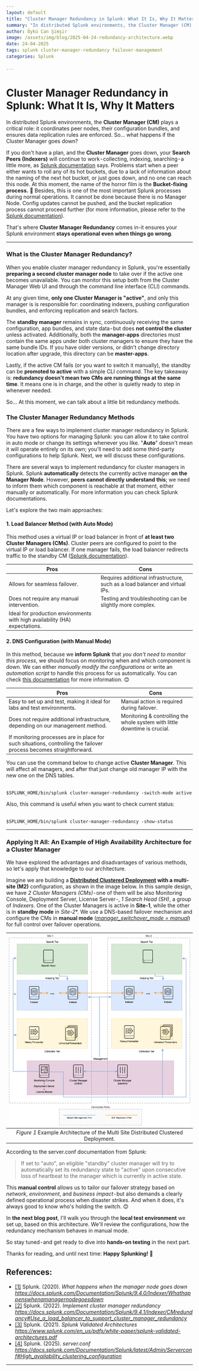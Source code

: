 ```yaml
---
layout: default
title: "Cluster Manager Redundancy in Splunk: What It Is, Why It Matters"
summary: "In distributed Splunk environments, the Cluster Manager (CM) plays a critical role: it coordinates peer nodes, their configuration bundles, and ensures data replication rules are enforced. So… what happens if the Cluster Manager goes down?"
author: Öykü Can Şimşir
image: /assets/img/blog/2025-04-24-redundancy-architecture.webp
date: 24-04-2025
tags: splunk cluster-manager-redundancy failover-management
categories: Splunk

---
```


# Cluster Manager Redundancy in Splunk: What It Is, Why It Matters
In distributed Splunk environments, the **Cluster Manager (CM)** plays a critical role: it coordinates peer nodes, their configuration bundles, and ensures data replication rules are enforced. So… what happens if the Cluster Manager goes down?

If you don't have a plan, and the **Cluster Manager** goes down, your **Search Peers (Indexers)** will continue to work - collecting, indexing, searching - a little more, as [Splunk documentation](https://docs.splunk.com/Documentation/Splunk/9.4.0/Indexer/Whathappenswhenamanagernodegoesdown) says. Problems start when a peer either wants to roll any of its hot buckets, due to a lack of information about the naming of the next hot bucket, or just goes down, and no one can reach this node. At this moment, the name of the horror film is the **Bucket-fixing process.** 🥺 Besides, this is one of the most important Splunk processes during normal operations. It cannot be done because there is no Manager Node. Config updates cannot be pushed, and the bucket replication process cannot proceed further (for more information, please refer to the [Splunk documentation](https://docs.splunk.com/Documentation/Splunk/9.4.1/Indexer/Whathappenswhenamanagernodegoesdown)).

That's where **Cluster Manager Redundancy** comes in-it ensures your Splunk environment **stays operational even when things go wrong**.

---

### What is the Cluster Manager Redundancy?
When you enable cluster manager redundancy in Splunk, you're essentially **preparing a second cluster manager node** to take over if the active one becomes unavailable. You can monitor this setup both from the Cluster Manager Web UI and through the command line interface (CLI) commands.

At any given time, **only one Cluster Manager is "active"**, and only this manager is is responsible for: coordinating indexers, pushing configuration bundles, and enforcing replication and search factors.

The **standby manager** remains in sync, continuously receiving the same configuration, app bundles, and state data - but does **not control the cluster** unless activated. Additionally, both the **manager-apps** directories must contain the same apps under both cluster managers to ensure they have the same bundle IDs. If you have older versions, or didn't change directory location after upgrade, this directory can be **master-apps**.

Lastly, if the active CM fails (or you want to switch it manually), the standby can be **promoted to active** with a simple CLI command. The key takeaway is: **redundancy doesn't mean two CMs are running things at the same time**. It means one is in charge, and the other is quietly ready to step in whenever needed.

So… At this moment, we can talk about a little bit redundancy methods.

### The Cluster Manager Redundancy Methods
There are a few ways to implement cluster manager redundancy in Splunk. You have two options for managing Splunk: you can allow it to take control in auto mode or change its settings whenever you like. "**Auto**" doesn't mean it will operate entirely on its own; you'll need to add some third-party configurations to help Splunk. Next, we will discuss these configurations.

There are several ways to implement redundancy for cluster managers in Splunk. Splunk **automatically** detects the currently active manager **on the Manager Node**. However, **peers cannot directly understand this**; we need to inform them which component is reachable at that moment, either manually or automatically. For more information you can check Splunk documentations.

Let's explore the two main approaches:

#### 1. Load Balancer Method (with Auto Mode)

This method uses a virtual IP or load balancer in front of **at least two Cluster Managers (CMs)**. Cluster peers are configured to point to the virtual IP or load balancer. If one manager fails, the load balancer redirects traffic to the standby CM ([Splunk documentation](https://docs.splunk.com/Documentation/Splunk/9.4.1/Indexer/CMredundancy#Use_a_load_balancer_to_support_cluster_manager_redundancy)).

<div class="datatable-begin"></div>

Pros                                                                           | Cons                          
------------------------------------------------------------------------------ | -------------------------------------------------------------------------------
Allows for seamless failover.                                                  | Requires additional infrastructure, such as a load balancer and virtual IPs.
Does not require any manual intervention.                                      | Testing and troubleshooting can be slightly more complex.
Ideal for production environments with high availability (HA) expectations.    |     

<div class="datatable-end"></div>


#### 2. DNS Configuration (with Manual Mode)
In this method, because we **inform Splunk** that *you don't need to monitor this process*, we should focus on monitoring when and which component is down. We can either *manually modify the configurations* or write an *automation script* to handle this process for us automatically. You can check [this documentation](https://docs.splunk.com/Documentation/Splunk/9.4.1/Indexer/CMredundancy#Use_DNS_mapping_to_support_cluster_manager_redundancy) for more information. 😊


<div class="datatable-begin"></div>

Pros                                                                                                                | Cons                          
------------------------------------------------------------------------------------------------------------------- | -------------------------------------------------------------------------------
Easy to set up and test, making it ideal for labs and test environments.                                            | Manual action is required during failover.
Does not require additional infrastructure, depending on our management method.                                     | Monitoring & controlling the whole system with little downtime is crucial.
If monitoring processes are in place for such situations, controlling the failover process becomes straightforward. |     

<div class="datatable-end"></div>

You can use the command below to change active **Cluster Manager**. This will affect all managers, and after that just change old manager IP with the new one on the DNS tables.


```

$SPLUNK_HOME/bin/splunk cluster-manager-redundancy -switch-mode active

```

Also, this command is useful when you want to check current status:

```

$SPLUNK_HOME/bin/splunk cluster-manager-redundancy -show-status

```

---

### Applying It All: An Example of High Availability Architecture for a Cluster Manager

We have explored the advantages and disadvantages of various methods, so let's apply that knowledge to our architecture.

Imagine we are building a **[Distributed Clustered Deployment](https://www.splunk.com/en_us/pdfs/white-paper/splunk-validated-architectures.pdf) with a multi-site (M2)** configuration, as shown in the image below. In this sample design, we have *2 Cluster Managers (CMs)* - one of them will be also Monitoring Console, Deployment Server, License Server -, *1 Search Head (SH)*, a group of *Indexers*. One of the Cluster Managers is active in **Site-1**, while the other is in **standby mode** in *Site-2**. We use a DNS-based failover mechanism and configure the CMs in **manual mode** (*[manager_switchover_mode = manual](https://docs.splunk.com/Documentation/Splunk/latest/Admin/Serverconf#High_availability_clustering_configuration)*) for full control over failover operations.

| ![screenshot](/assets/img/blog/2025-04-24-architecture-of-the-next-blog.webp) |
|:--:| 
| *Figure 1* Example Architecture of the Multi Site Distributed Clustered Deployment. |


According to the server.conf documentation from Splunk:
<blockquote>If set to "auto", an eligible "standby" cluster manager will try to automatically set its redundancy state to "active" upon consecutive loss of heartbeat to the manager which is currently in active state.</blockquote>

This **manual control** allows us to tailor our failover strategy based on *network*, *environment*, and *business impact* - but also demands a clearly defined operational process when disaster strikes. And when it does, it's always good to know who's holding the switch. 😊

In **the next blog post**, I'll walk you through the **local test environment** we set up, based on this architecture. We'll review the configurations, how the redundancy mechanism behaves in manual mode.

So stay tuned - and get ready to dive into **hands-on testing** in the next part.

Thanks for reading, and until next time:
**Happy Splunking!** 🚀


## References:

- [[1]](https://docs.splunk.com/Documentation/Splunk/9.4.0/Indexer/Whathappenswhenamanagernodegoesdown) Splunk. (2020). *What happens when the manager node goes down* *https://docs.splunk.com/Documentation/Splunk/9.4.0/Indexer/Whathappenswhenamanagernodegoesdown*
- [[2]](https://docs.splunk.com/Documentation/Splunk/9.4.1/Indexer/CMredundancy#Use_a_load_balancer_to_support_cluster_manager_redundancy) Splunk. (2022). *Implement cluster manager redundancy* *https://docs.splunk.com/Documentation/Splunk/9.4.1/Indexer/CMredundancy#Use_a_load_balancer_to_support_cluster_manager_redundancy*
- [[3]](https://www.splunk.com/en_us/pdfs/white-paper/splunk-validated-architectures.pdf) Splunk. (2021). *Splunk Validated Architectures* *https://www.splunk.com/en_us/pdfs/white-paper/splunk-validated-architectures.pdf*
- [[4]](https://docs.splunk.com/Documentation/Splunk/latest/Admin/Serverconf#High_availability_clustering_configuration) Splunk. (2025). *server.conf* *https://docs.splunk.com/Documentation/Splunk/latest/Admin/Serverconf#High_availability_clustering_configuration*

---
